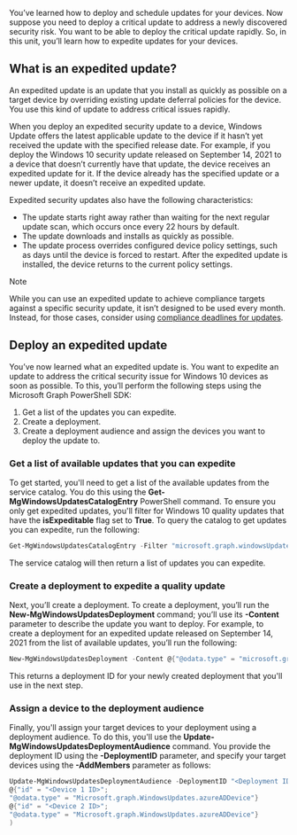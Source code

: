 You’ve learned how to deploy and schedule updates for your devices. Now suppose you need to deploy a critical update to address a newly discovered security risk. You want to be able to deploy the critical update rapidly. So, in this unit, you’ll learn how to expedite updates for your devices.

## What is an expedited update?

An expedited update is an update that you install as quickly as possible on a target device by overriding existing update deferral policies for the device. You use this kind of update to address critical issues rapidly.

When you deploy an expedited security update to a device, Windows Update offers the latest applicable update to the device if it hasn’t yet received the update with the specified release date. For example, if you deploy the Windows 10 security update released on September 14, 2021 to a device that doesn’t currently have that update, the device receives an expedited update for it. If the device already has the specified update or a newer update, it doesn’t receive an expedited update.

Expedited security updates also have the following characteristics:

- The update starts right away rather than waiting for the next regular update scan, which occurs once every 22 hours by default.
- The update downloads and installs as quickly as possible.
- The update process overrides configured device policy settings, such as days until the device is forced to restart. After the expedited update is installed, the device returns to the current policy settings.

> [!NOTE]
> While you can use an expedited update to achieve compliance targets against a specific security update, it isn’t designed to be used every month. Instead, for those cases, consider using [compliance deadlines for updates](/windows/deployment/update/wufb-compliancedeadlines).

## Deploy an expedited update

You’ve now learned what an expedited update is. You want to expedite an update to address the critical security issue for Windows 10 devices as soon as possible. To this, you’ll perform the following steps using the Microsoft Graph PowerShell SDK:

1. Get a list of the updates you can expedite.
1. Create a deployment.
1. Create a deployment audience and assign the devices you want to deploy the update to.

### Get a list of available updates that you can expedite

To get started, you'll need to get a list of the available updates from the service catalog.
You do this using the **Get-MgWindowsUpdatesCatalogEntry** PowerShell command. To ensure you only get expedited updates, you'll filter for Windows 10 quality updates that have the **isExpeditable** flag set to **True**.  To query the catalog to get updates you can expedite, run the following:

```PowerShell
Get-MgWindowsUpdatesCatalogEntry -Filter "microsoft.graph.windowsUpdates.qualityUpdateCatalogEntry/isExpeditable eq true"
```

The service catalog will then return a list of updates you can expedite.

### Create a deployment to expedite a quality update

Next, you’ll create a deployment. To create a deployment, you’ll  run the **New-MgWindowsUpdatesDeployment** command; you’ll use its **-Content** parameter to describe the update you want to deploy. For example, to create a deployment for an expedited update released on September 14, 2021 from the list of available updates, you’ll run the following:

```PowerShell
New-MgWindowsUpdatesDeployment -Content @{"@odata.type" = "microsoft.graph.windowsUpdates.expeditedQualityUpdateReference"; "releaseDateTime" = "2021-09-14"}
```

This returns a deployment ID for your newly created deployment that you'll use in the next step.

### Assign a device to the deployment audience

Finally, you'll assign your target devices to your deployment using a deployment audience. To do this, you'll use the **Update-MgWindowsUpdatesDeploymentAudience** command. You provide the deployment ID using the **-DeploymentID** parameter, and specify your target devices using the **-AddMembers** parameter as follows:

```PowerShell
Update-MgWindowsUpdatesDeploymentAudience -DeploymentID "<Deployment ID>" -AddMembers @(
@{"id" = "<Device 1 ID>"; 
"@odata.type" = "Microsoft.graph.WindowsUpdates.azureADDevice"}
@{"id" = "<Device 2 ID>"; 
"@odata.type" = "Microsoft.graph.WindowsUpdates.azureADDevice"}
) 
```
